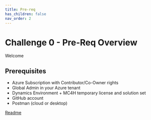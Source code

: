 ```yaml
---
title: Pre-req
has_children: false
nav_order: 2
---
```


# Challenge 0 - Pre-Req Overview
Welcome 


## Prerequisites

+ Azure Subscription with Contributor/Co-Owner rights 
+ Global Admin in your Azure tenant 
+ Dynamics Environment + MC4H temporary license and solution set 
+ GitHub account 
+ Postman (cloud or desktop) 

[Readme](https://github.com/microsoft/openhack-mc4h/blob/main/Challenge-0/Readme.md)
